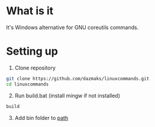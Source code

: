 # What is it
It's Windows alternative for GNU coreutils commands.
# Setting up
1. Clone repository
```Bash
git clone https://github.com/dazmaks/linuxcommands.git
cd linuxcommands
```
2. Run build.bat
(install mingw if not installed)
```Bash
build
```
3. Add bin folder to [path](https://stackoverflow.com/questions/44272416/how-to-add-a-folder-to-path-environment-variable-in-windows-10-with-screensho)
